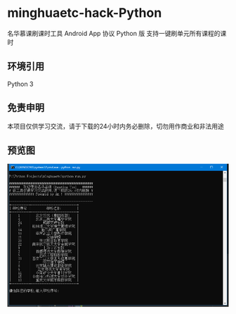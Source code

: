 # minghuaetc-hack-Python
名华慕课刷课时工具 Android App 协议 Python 版 支持一键刷单元所有课程的课时

## 环境引用

Python 3 </br>

## 免责申明

本项目仅供学习交流，请于下载的24小时内务必删除，切勿用作商业和非法用途

## 预览图

![image](view.png)
